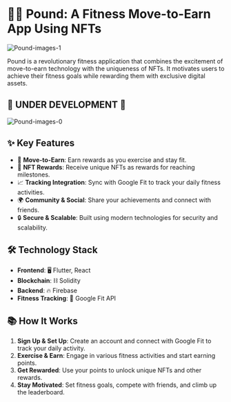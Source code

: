 # 🏋️‍♂️ Pound: A Fitness Move-to-Earn App Using NFTs

![Pound-images-1](https://github.com/user-attachments/assets/75c40b48-5622-4a5e-b203-e113382df7d2)

Pound is a revolutionary fitness application that combines the excitement of move-to-earn technology with the uniqueness of NFTs. It motivates users to achieve their fitness goals while rewarding them with exclusive digital assets.

## 🚧 UNDER DEVELOPMENT 🚧

![Pound-images-0](https://github.com/user-attachments/assets/ebf46002-6f4e-4bc5-a1d4-75248ff13e6f)

## ✨ Key Features

- 🚴 **Move-to-Earn**: Earn rewards as you exercise and stay fit.
- 🎨 **NFT Rewards**: Receive unique NFTs as rewards for reaching milestones.
- 📈 **Tracking Integration**: Sync with Google Fit to track your daily fitness activities.
- 🌍 **Community & Social**: Share your achievements and connect with friends.
- 🔒 **Secure & Scalable**: Built using modern technologies for security and scalability.

## 🛠️ Technology Stack

- **Frontend**: 🖥️ Flutter, React
- **Blockchain**: ⛓️ Solidity
- **Backend**: 🔥 Firebase
- **Fitness Tracking**: 📱 Google Fit API

## 📚 How It Works

1. **Sign Up & Set Up**: Create an account and connect with Google Fit to track your daily activity.
2. **Exercise & Earn**: Engage in various fitness activities and start earning points.
3. **Get Rewarded**: Use your points to unlock unique NFTs and other rewards.
4. **Stay Motivated**: Set fitness goals, compete with friends, and climb up the leaderboard.
